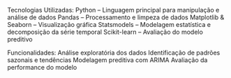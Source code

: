 Tecnologias Utilizadas:
Python – Linguagem principal para manipulação e análise de dados
Pandas – Processamento e limpeza de dados
Matplotlib & Seaborn – Visualização gráfica
Statsmodels – Modelagem estatística e decomposição da série temporal
Scikit-learn – Avaliação do modelo preditivo

Funcionalidades:
Análise exploratória dos dados
Identificação de padrões sazonais e tendências
Modelagem preditiva com ARIMA
Avaliação da performance do modelo


